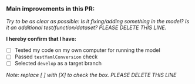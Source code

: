 ### Main improvements in this PR:
*Try to be as clear as possible: Is it fixing/adding something in the model? Is it an additional test/function/dataset? PLEASE DELETE THIS LINE.*

**I hereby confirm that I have:**

- [ ] Tested my code on my own computer for running the model
- [ ] Passed `testYamlConversion` check
- [ ] Selected `develop` as a target branch

*Note: replace [ ] with [X] to check the box. PLEASE DELETE THIS LINE*
